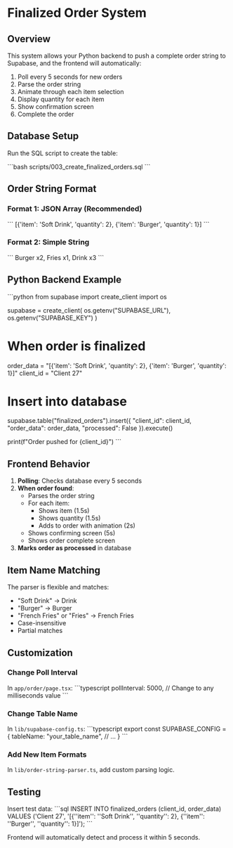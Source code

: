# Finalized Order System

## Overview

This system allows your Python backend to push a complete order string to Supabase, and the frontend will automatically:
1. Poll every 5 seconds for new orders
2. Parse the order string
3. Animate through each item selection
4. Display quantity for each item
5. Show confirmation screen
6. Complete the order

## Database Setup

Run the SQL script to create the table:

\`\`\`bash
scripts/003_create_finalized_orders.sql
\`\`\`

## Order String Format

### Format 1: JSON Array (Recommended)
\`\`\`
[{'item': 'Soft Drink', 'quantity': 2}, {'item': 'Burger', 'quantity': 1}]
\`\`\`

### Format 2: Simple String
\`\`\`
Burger x2, Fries x1, Drink x3
\`\`\`

## Python Backend Example

\`\`\`python
from supabase import create_client
import os

supabase = create_client(
    os.getenv("SUPABASE_URL"),
    os.getenv("SUPABASE_KEY")
)

# When order is finalized
order_data = "[{'item': 'Soft Drink', 'quantity': 2}, {'item': 'Burger', 'quantity': 1}]"
client_id = "Client 27"

# Insert into database
supabase.table("finalized_orders").insert({
    "client_id": client_id,
    "order_data": order_data,
    "processed": False
}).execute()

print(f"Order pushed for {client_id}")
\`\`\`

## Frontend Behavior

1. **Polling**: Checks database every 5 seconds
2. **When order found**:
   - Parses the order string
   - For each item:
     - Shows item (1.5s)
     - Shows quantity (1.5s)
     - Adds to order with animation (2s)
   - Shows confirming screen (5s)
   - Shows order complete screen
3. **Marks order as processed** in database

## Item Name Matching

The parser is flexible and matches:
- "Soft Drink" → Drink
- "Burger" → Burger
- "French Fries" or "Fries" → French Fries
- Case-insensitive
- Partial matches

## Customization

### Change Poll Interval

In `app/order/page.tsx`:
\`\`\`typescript
pollInterval: 5000, // Change to any milliseconds value
\`\`\`

### Change Table Name

In `lib/supabase-config.ts`:
\`\`\`typescript
export const SUPABASE_CONFIG = {
  tableName: "your_table_name",
  // ...
}
\`\`\`

### Add New Item Formats

In `lib/order-string-parser.ts`, add custom parsing logic.

## Testing

Insert test data:
\`\`\`sql
INSERT INTO finalized_orders (client_id, order_data) 
VALUES ('Client 27', '[{''item'': ''Soft Drink'', ''quantity'': 2}, {''item'': ''Burger'', ''quantity'': 1}]');
\`\`\`

Frontend will automatically detect and process it within 5 seconds.
